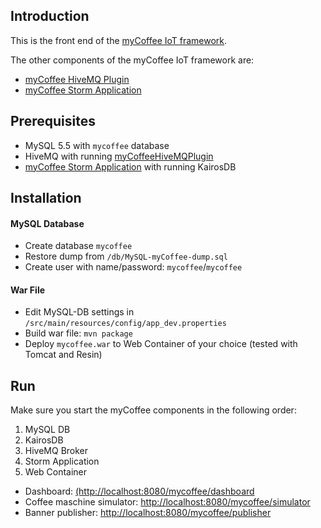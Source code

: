 ## Introduction

This is the front end of the [myCoffee IoT framework](http://www.wbss.ch/mycoffee/de/index.html).

The other components of the myCoffee IoT framework are:
* [myCoffee HiveMQ Plugin](https://github.com/WBSS/myCoffeeHiveMQPlugin)
* [myCoffee Storm Application](https://github.com/WBSS/myCoffeeStorm)

## Prerequisites

* MySQL 5.5 with `mycoffee` database
* HiveMQ with running [myCoffeeHiveMQPlugin](https://github.com/WBSS/myCoffeeHiveMQPlugin)
* [myCoffee Storm Application](https://github.com/WBSS/myCoffeeStorm) with running KairosDB

## Installation

#### MySQL Database
* Create database `mycoffee`
* Restore dump from `/db/MySQL-myCoffee-dump.sql`
* Create user with name/password: `mycoffee`/`mycoffee`

#### War File
* Edit MySQL-DB settings in `/src/main/resources/config/app_dev.properties`
* Build war file: `mvn package`
* Deploy `mycoffee.war` to Web Container of your choice (tested with Tomcat and Resin)

## Run

Make sure you start the myCoffee components in the following order:

1. MySQL DB
2. KairosDB
3. HiveMQ Broker
4. Storm Application
5. Web Container

* Dashboard: [(http://localhost:8080/mycoffee/dashboard](http://localhost:8080/mycoffee/dashboard)
* Coffee maschine simulator: [http://localhost:8080/mycoffee/simulator](http://localhost:8080/mycoffee/simulator)
* Banner publisher: [http://localhost:8080/mycoffee/publisher](http://localhost:8080/mycoffee/publisher)
